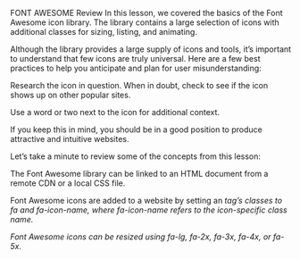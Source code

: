 FONT AWESOME
Review
In this lesson, we covered the basics of the Font Awesome icon library.
The library contains a large selection of icons with additional classes
for sizing, listing, and animating.

Although the library provides a large supply of icons and tools, it’s
important to understand that few icons are truly universal. Here are a
few best practices to help you anticipate and plan for user misunderstanding:

Research the icon in question. When in doubt, check to see if the icon
shows up on other popular sites.

Use a word or two next to the icon for additional context.

If you keep this in mind, you should be in a good position to produce
attractive and intuitive websites.

Let’s take a minute to review some of the concepts from this lesson:

The Font Awesome library can be linked to an HTML document from a remote
CDN or a local CSS file.

Font Awesome icons are added to a website by setting an <i> tag’s
classes to fa and fa-icon-name, where fa-icon-name refers to the
icon-specific class name.
  
Font Awesome icons can be resized using fa-lg, fa-2x, fa-3x, fa-4x, or fa-5x.

